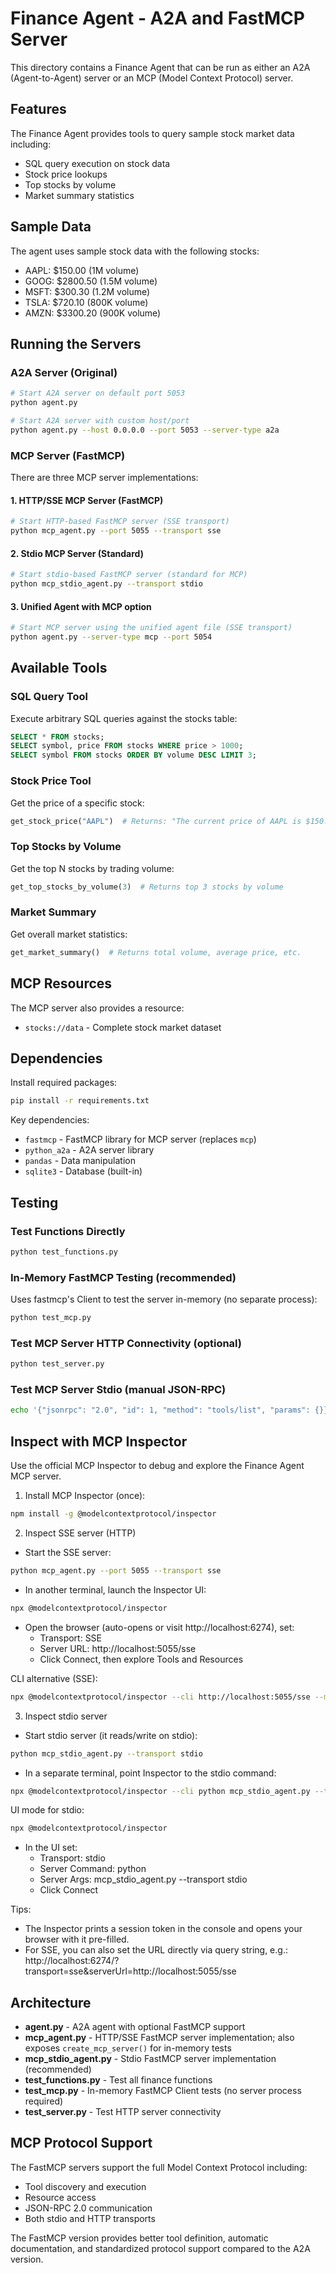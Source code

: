 # Finance Agent - A2A and FastMCP Server

This directory contains a Finance Agent that can be run as either an A2A (Agent-to-Agent) server or an MCP (Model Context Protocol) server.

## Features

The Finance Agent provides tools to query sample stock market data including:

- SQL query execution on stock data
- Stock price lookups
- Top stocks by volume
- Market summary statistics

## Sample Data

The agent uses sample stock data with the following stocks:

- AAPL: $150.00 (1M volume)
- GOOG: $2800.50 (1.5M volume)
- MSFT: $300.30 (1.2M volume)
- TSLA: $720.10 (800K volume)
- AMZN: $3300.20 (900K volume)

## Running the Servers

### A2A Server (Original)

```bash
# Start A2A server on default port 5053
python agent.py

# Start A2A server with custom host/port
python agent.py --host 0.0.0.0 --port 5053 --server-type a2a
```

### MCP Server (FastMCP)

There are three MCP server implementations:

#### 1. HTTP/SSE MCP Server (FastMCP)

```bash
# Start HTTP-based FastMCP server (SSE transport)
python mcp_agent.py --port 5055 --transport sse
```

#### 2. Stdio MCP Server (Standard)

```bash
# Start stdio-based FastMCP server (standard for MCP)
python mcp_stdio_agent.py --transport stdio
```

#### 3. Unified Agent with MCP option

```bash
# Start MCP server using the unified agent file (SSE transport)
python agent.py --server-type mcp --port 5054
```

## Available Tools

### SQL Query Tool

Execute arbitrary SQL queries against the stocks table:

```sql
SELECT * FROM stocks;
SELECT symbol, price FROM stocks WHERE price > 1000;
SELECT symbol FROM stocks ORDER BY volume DESC LIMIT 3;
```

### Stock Price Tool

Get the price of a specific stock:

```python
get_stock_price("AAPL")  # Returns: "The current price of AAPL is $150.00"
```

### Top Stocks by Volume

Get the top N stocks by trading volume:

```python
get_top_stocks_by_volume(3)  # Returns top 3 stocks by volume
```

### Market Summary

Get overall market statistics:

```python
get_market_summary()  # Returns total volume, average price, etc.
```

## MCP Resources

The MCP server also provides a resource:

- `stocks://data` - Complete stock market dataset

## Dependencies

Install required packages:

```bash
pip install -r requirements.txt
```

Key dependencies:

- `fastmcp` - FastMCP library for MCP server (replaces `mcp`)
- `python_a2a` - A2A server library
- `pandas` - Data manipulation
- `sqlite3` - Database (built-in)

## Testing

### Test Functions Directly

```bash
python test_functions.py
```

### In-Memory FastMCP Testing (recommended)

Uses fastmcp's Client to test the server in-memory (no separate process):

```bash
python test_mcp.py
```

### Test MCP Server HTTP Connectivity (optional)

```bash
python test_server.py
```

### Test MCP Server Stdio (manual JSON-RPC)

```bash
echo '{"jsonrpc": "2.0", "id": 1, "method": "tools/list", "params": {}}' | python mcp_stdio_agent.py
```

## Inspect with MCP Inspector

Use the official MCP Inspector to debug and explore the Finance Agent MCP server.

1. Install MCP Inspector (once):

```bash
npm install -g @modelcontextprotocol/inspector
```

2. Inspect SSE server (HTTP)

- Start the SSE server:

```bash
python mcp_agent.py --port 5055 --transport sse
```

- In another terminal, launch the Inspector UI:

```bash
npx @modelcontextprotocol/inspector
```

- Open the browser (auto-opens or visit http://localhost:6274), set:
  - Transport: SSE
  - Server URL: http://localhost:5055/sse
  - Click Connect, then explore Tools and Resources

CLI alternative (SSE):

```bash
npx @modelcontextprotocol/inspector --cli http://localhost:5055/sse --method tools/list
```

3. Inspect stdio server

- Start stdio server (it reads/write on stdio):

```bash
python mcp_stdio_agent.py --transport stdio
```

- In a separate terminal, point Inspector to the stdio command:

```bash
npx @modelcontextprotocol/inspector --cli python mcp_stdio_agent.py --transport stdio --method tools/list
```

UI mode for stdio:

```bash
npx @modelcontextprotocol/inspector
```

- In the UI set:
  - Transport: stdio
  - Server Command: python
  - Server Args: mcp_stdio_agent.py --transport stdio
  - Click Connect

Tips:

- The Inspector prints a session token in the console and opens your browser with it pre-filled.
- For SSE, you can also set the URL directly via query string, e.g.: http://localhost:6274/?transport=sse&serverUrl=http://localhost:5055/sse

## Architecture

- **agent.py** - A2A agent with optional FastMCP support
- **mcp_agent.py** - HTTP/SSE FastMCP server implementation; also exposes `create_mcp_server()` for in-memory tests
- **mcp_stdio_agent.py** - Stdio FastMCP server implementation (recommended)
- **test_functions.py** - Test all finance functions
- **test_mcp.py** - In-memory FastMCP Client tests (no server process required)
- **test_server.py** - Test HTTP server connectivity

## MCP Protocol Support

The FastMCP servers support the full Model Context Protocol including:

- Tool discovery and execution
- Resource access
- JSON-RPC 2.0 communication
- Both stdio and HTTP transports

The FastMCP version provides better tool definition, automatic documentation, and standardized protocol support compared to the A2A version.
